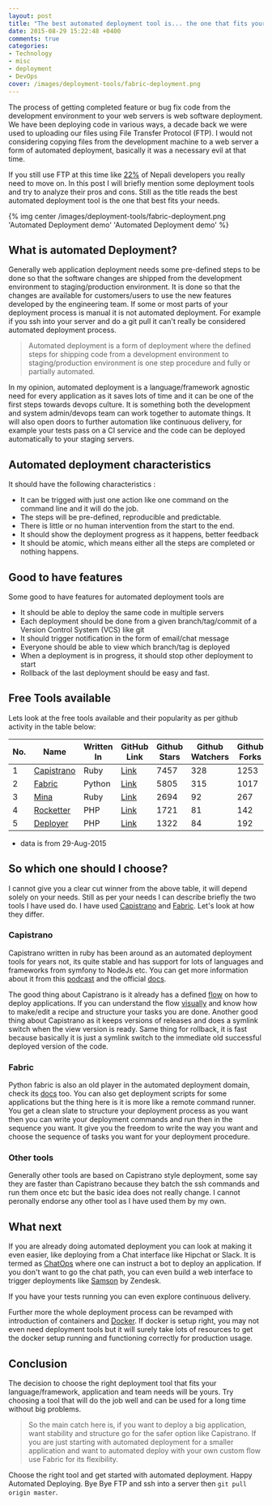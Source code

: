 ```yaml
---
layout: post
title: "The best automated deployment tool is... the one that fits your needs"
date: 2015-08-29 15:22:48 +0400
comments: true
categories:
- Technology
- misc
- deployment
- DevOps
cover: /images/deployment-tools/fabric-deployment.png
---
```


The process of getting completed feature or bug fix code from the development environment to
your web servers is web software deployment. We have been deploying code in various ways, a
decade back we were used to uploading our files using File Transfer Protocol (FTP). I would
not considering copying files from the development machine to a web server a form of automated
deployment, basically it was a necessary evil at that time.

If you still use FTP at this time like [22%](http://bit.ly/sw-eng-np-pt3) of Nepali developers you really need to move on. In this post I will briefly mention some deployment tools and try to analyze their pros and cons. Still as the title reads the best automated deployment tool is the one that best fits your needs.

{% img center  /images/deployment-tools/fabric-deployment.png 'Automated Deployment demo' 'Automated Deployment demo' %}
<!-- more -->

## What is automated Deployment?

Generally web application deployment needs some pre-defined steps to be done so that the software
changes are shipped from the development environment to staging/production environment. It is done
so that the changes are available for customers/users to use the new features developed by the
engineering team. If some or most parts of your deployment process is manual it is not automated
deployment. For example if you ssh into your server and do a git pull it can't really be considered
automated deployment process.

>Automated deployment is a form of deployment where the defined steps for shipping code from a
development environment to staging/production environment is one step procedure and fully or partially
automated.

In my opinion, automated deployment is a language/framework agnostic need for every application as it
saves lots of time and it can be one of the first steps towards devops culture. It is something both
the development and system admin/devops team can work together to automate things. It will also open
doors to further automation like continuous delivery, for example your tests pass on a CI service and
the code can be deployed automatically to your staging servers.

## Automated deployment characteristics

It should have the following characteristics :

* It can be trigged with just one action like one command on the command line and it will do the job.
* The steps will be pre-defined, reproducible and predictable.
* There is little or no human intervention from the start to the end.
* It should show the deployment progress as it happens, better feedback
* It should be atomic, which means either all the steps are completed or nothing happens.

## Good to have features

Some good to have features for automated deployment tools are

* It should be able to deploy the same code in multiple servers
* Each deployment should be done from a given branch/tag/commit of a Version Control System (VCS) like git
* It should trigger notification in the form of email/chat message
* Everyone should be able to view which branch/tag is deployed
* When a deployment is in progress, it should stop other deployment to start
* Rollback of the last deployment should be easy and fast.

## Free Tools available

Lets look at the free tools available and their popularity as per github activity
in the table below:

| No. | Name       | Written In | GitHub Link | Github Stars | Github Watchers | Github Forks | Open Issues | Open PRs |
|-----|------------|------------|-------------|--------------|-----------------|--------------|-------------|----------|
| 1   | [Capistrano](http://capistranorb.com/) | Ruby       | [Link](https://github.com/capistrano/capistrano)        | 7457         | 328             | 1253         | 47          | 3        |
| 2   | [Fabric](http://www.fabfile.org/)     | Python     | [Link](https://github.com/fabric/fabric)        | 5805         | 315             | 1017         | 256         | 124      |
| 3   | [Mina](http://mina-deploy.github.io/mina/)       | Ruby       | [Link](https://github.com/mina-deploy/mina)        | 2694         | 92              | 267          | 30          | 10       |
| 4   | [Rocketter](http://rocketeer.autopergamene.eu/)  | PHP        | [Link](https://github.com/rocketeers/rocketeer)        | 1721         | 81              | 142          | 73          | 5        |
| 5   | [Deployer](http://deployer.org/)   | PHP        | [Link](https://github.com/deployphp/deployer)        | 1322         | 84              | 192          | 17          | 5        |

* data is from 29-Aug-2015

## So which one should I choose?

I cannot give you a clear cut winner from the above table, it will depend solely on your needs.
Still as per your needs I can describe briefly the two tools I have used do. I have used [Capistrano](http://capistranorb.com/) and [Fabric](http://www.fabfile.org/). Let's look at how
they differ.

### Capistrano

Capistrano written in ruby has been around as an automated deployment tools for years not, its quite stable and has support for lots of languages and frameworks from symfony to NodeJs etc. You can get more
information about it from this [podcast](https://changelog.com/110/) and the official [docs](https://github.com/capistrano/capistrano/blob/master/README.md).

The good thing about Capistrano is it already has a defined [flow](http://capistranorb.com/documentation/getting-started/flow/) on how to deploy applications.
If you can understand the flow [visually](https://raw.githubusercontent.com/mpasternacki/capistrano-documentation-support-files/master/default-execution-path/Capistrano%20Execution%20Path.jpg) and know how to make/edit a recipe and
structure your tasks you are done. Another good thing about Capistrano as it keeps versions of releases
and does a symlink switch when the view version is ready. Same thing for rollback, it is fast because
basically it is just a symlink switch to the immediate old successful deployed version of the code.

### Fabric

Python fabric is also an old player in the automated deployment domain, check its [docs](http://docs.fabfile.org/en/1.10/) too. You can also get deployment
scripts for some applications but the thing here is it is more like a remote command runner. You
get a clean slate to structure your deployment process as you want then you can write your
deployment commands and run then in the sequence you want. It give you the freedom to write the way
you want and choose the sequence of tasks you want for your deployment procedure.

### Other tools

Generally other tools are based on Capistrano style deployment, some say they are faster than Capistrano
because they batch the ssh commands and run them once etc but the basic idea does not really change. I
cannot peronally endorse any other tool as I have used them by my own.

## What next

If you are already doing automated deployment you can look at making it even easier, like deploying
from a Chat interface like Hipchat or Slack. It is termed as [ChatOps](http://blog.flowdock.com/2014/11/11/chatops-devops-with-hubot/) where one can instruct a
bot to deploy an application. If you don't want to go the chat path, you can even build a web interface
to trigger deployments like [Samson](https://developer.zendesk.com/blog/introducing-samson-a-web-interface-for-deployments) by Zendesk.

If you have your tests running you can even explore continuous delivery.

Further more the whole deployment process can be revamped with introduction of containers and
[Docker](https://www.docker.com/). If docker is setup right, you may not even need deployment tools but
it will surely take lots of resources to get the docker setup running and functioning correctly for
production usage.

## Conclusion

The decision to choose the right deployment tool that fits your language/framework, application and team
needs will be yours. Try choosing a tool that will do the job well and can be used for a long time without
big problems.

> So the main catch here is, if you want to deploy a big application, want stability and structure go
for the safer option like Capistrano. If you are just starting with automated deployment for a smaller
application and want to automated deploy with your own custom flow use Fabric for its flexibility.

Choose the right tool and get started with automated deployment. Happy Automated Deploying. Bye Bye FTP and ssh into a server then `git pull origin master`.
